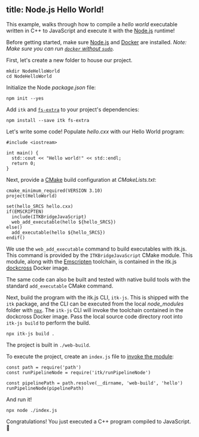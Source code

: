 title: Node.js Hello World!
---

This example, walks through how to compile a *hello world* executable written in C++ to JavaScript and execute it with the [Node.js](https://nodejs.org/) runtime!

Before getting started, make sure [Node.js](https://nodejs.org/en/download/) and [Docker](https://docs.docker.com/install/) are installed. *Note: Make sure you can run [`docker` without `sudo`](https://askubuntu.com/questions/477551/how-can-i-use-docker-without-sudo).*

First, let's create a new folder to house our project.

```
mkdir NodeHelloWorld
cd NodeHelloWorld
```

Initialize the Node *package.json* file:

```
npm init --yes
```

Add `itk` and [`fs-extra`](https://www.npmjs.com/package/fs-extra) to your project's dependencies:

```
npm install --save itk fs-extra
```

Let's write some code! Populate *hello.cxx* with our Hello World program:

```
#include <iostream>

int main() {
  std::cout << "Hello world!" << std::endl;
  return 0;
}
```

Next, provide a [CMake](https://cmake.org/) build configuration at *CMakeLists.txt*:

```
cmake_minimum_required(VERSION 3.10)
project(HelloWorld)

set(hello_SRCS hello.cxx)
if(EMSCRIPTEN)
  include(ITKBridgeJavaScript)
  web_add_executable(hello ${hello_SRCS})
else()
  add_executable(hello ${hello_SRCS})
endif()
```

We use the `web_add_executable` command to build executables with itk.js. This command is provided by the `ITKBridgeJavaScript` CMake module. This module, along with the [Emscripten](https://kripken.github.io/emscripten-site/) toolchain, is contained in the itk.js [dockcross](https://github.com/dockcross/dockcross) Docker image.

The same code can also be built and tested with native build tools with the standard `add_executable` CMake command.

Next, build the program with the itk.js CLI, `itk-js`. This is shipped with the `itk` package, and the CLI can be executed from the local *node_modules* folder with [`npx`](https://www.npmjs.com/package/npx). The `itk-js` CLI will invoke the toolchain contained in the dockcross Docker image. Pass the local source code directory root into `itk-js build` to perform the build.

```
npx itk-js build .
```

The project is built in `./web-build`.

To execute the project, create an `index.js` file to [invoke the module](../api/node_pipelines.html):

```
const path = require('path')
const runPipelineNode = require('itk/runPipelineNode')

const pipelinePath = path.resolve(__dirname, 'web-build', 'hello')
runPipelineNode(pipelinePath)
```

And run it!

```
npx node ./index.js
```

Congratulations! You just executed a C++ program compiled to JavaScript. 🎉
